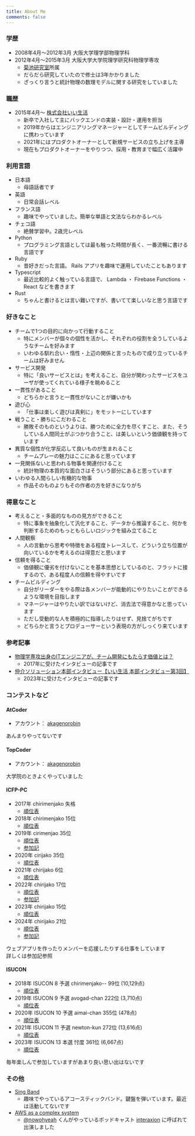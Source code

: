 ```yaml
---
title: About Me
comments: false
---
```


### 学歴

* 2008年4月〜2012年3月 大阪大学理学部物理学科
* 2012年4月〜2015年3月 大阪大学大学院理学研究科物理学専攻
  * [菊池研究室](https://sites.google.com/view/cp-cmc/top)所属
  * だらだら研究していたので修士は3年かかりました
  * ざっくり言うと統計物理の数理モデルに関する研究をしていました

### 職歴

* 2015年4月〜 [株式会社いい生活](https://www.e-seikatsu.info/)
  * 新卒で入社して主にバックエンドの実装・設計・運用を担当
  * 2019年からはエンジニアリングマネージャーとしてチームビルディングに携わっています
  * 2021年にはプロダクトオーナーとして新規サービスの立ち上げを主導
  * 現在もプロダクトオーナーをやりつつ、採用・教育まで幅広く活躍中

### 利用言語

* 日本語
  * 母語話者です
* 英語
  * 日常会話レベル
* フランス語
  * 趣味でやっていました。簡単な単語と文法ならわかるレベル
* チェコ語
  * 絶賛学習中。2歳児レベル
* Python
  * プログラミング言語としては最も触った時間が長く、一番流暢に書ける言語です
* Ruby
  * 昔好きだった言語。 Rails アプリを趣味で運用していたこともあります
* Typescript
  * 最近比較的よく触っている言語で、 Lambda ・ Firebase Functions ・ React などを書きます
* Rust
  * ちゃんと書けるとは言い難いですが、書いてて楽しいなと思う言語です

### 好きなこと

* チームで1つの目的に向かって行動すること
  * 特にメンバーが個々の個性を活かし、それぞれの役割を全うしているようなチームを好みます
  * いわゆる馴れ合い・惰性・上辺の関係と言ったもので成り立っているチームは好みません
* サービス開発
  * 特に「良いサービスとは」を考えること、自分が関わったサービスをユーザが使ってくれている様子を眺めること
* 一貫性があること
  * どちらかと言うと一貫性がないことが嫌いかも
* 遊び心
  * 「仕事は楽しく遊びは真剣に」をモットーにしています
* 戦うこと・勝ちにこだわること
  * 勝敗そのものというよりは、勝つために全力を尽くすこと、また、そうしている人間同士がぶつかり合うこと、は美しいという価値観を持っています
* 異質な個性が化学反応して良いものが生まれること
  * チームプレーの魅力はここにあると思っています
* 一見関係ないと思われる物事を関連付けること
  * 統計物理の本質的な面白さはそういう部分にあると思っています
* いわゆる人間らしい有機的な物事
  * 作品そのものよりもその作者の方を好きになりがち

### 得意なこと

* 考えること・多面的なものの見方ができること
  * 特に事象を抽象化して汎化すること、データから推論すること、何かを判断するためのもっともらしいロジックを組み立てること
* 人間観察
  * 人の言動から思考や特徴をある程度トレースして、どういう立ち位置が向いているかを考えるのは得意だと思います
* 信頼を得ること
  * 価値観に優劣を付けないことを基本思想としているのと、フラットに接するので、ある程度人の信頼を得やすいです
* チームビルディング
  * 自分がリーダーをやる際は各メンバーが能動的にやりたいことができるような環境を目指します
  * マネージャーはやりたい訳ではないけど、消去法で得意かなと思っています
  * ただし受動的な人を積極的に指導したりはせず、見捨てがちです
  * どちらかと言うとプロデューサーという表現の方がしっくり来ています

### 参考記事

* [物理学専攻出身のITエンジニアが、チーム開発にもたらす価値とは？](https://www.wantedly.com/companies/e-seikatsu/post_articles/232935)
  * 2017年に受けたインタビューの記事です
* [仲介ソリューション本部インタビュー【いい生活 本部インタビュー第3回】](https://note.e-seikatsu.info/n/n3a8a9b6483dd)
  * 2023年に受けたインタビューの記事です

### コンテストなど

#### AtCoder

* アカウント： [akagenorobin](https://atcoder.jp/users/akagenorobin)

あんまりやってないです

#### TopCoder

* アカウント： [akagenorobin](https://profiles.topcoder.com/akagenorobin)

大学院のときよくやっていました

#### ICFP-PC

* 2017年 chirimenjako 失格
  * [順位表](https://icfpcontest2017.github.io/post/full-one/)
* 2018年 chirimenjako 15位
  * [順位表](https://icfpcontest2018.github.io/full/final-standings.html)
* 2019年 cirimenjao 35位
  * [順位表](https://icfpcontest2019.github.io/rankings/)
  * [参加記](../post/2019-07-12/)
* 2020年 cirijako 35位
  * [順位表](https://icfpcontest2020.github.io/#/scoreboard#final)
* 2021年 chirijako 6位
  * [順位表](https://icfpcontest2021.github.io/scoreboard.html)
* 2022年 chirijako 17位
  * [順位表](https://icfpcontest2022.github.io/scoreboard/)
  * [参加記](../post/2022-09-20/)
* 2023年 chirijako 15位
  * [順位表](https://icfpcontest2023.github.io/)
* 2024年 chirijako 21位
  * [順位表](https://icfpcontest2024.github.io/scoreboard.html)
  * [参加記](https://note.e-seikatsu.info/n/n141f15f1010c)

ウェブアプリを作ったりメンバーを応援したりする仕事をしています  
詳しくは参加記参照

#### ISUCON

* 2018年 ISUCON 8 予選 chirimenjako-- 99位 (10,129点)
  * [順位表](https://isucon.net/archives/52467371.html)
* 2019年 ISUCON 9 予選 avogad-chan 222位 (3,710点)
  * [順位表](https://isucon.net/archives/53789925.html)
* 2020年 ISUCON 10 予選 aimai-chan 355位 (478点)
  * [順位表](https://isucon.net/archives/55008744.html)
* 2021年 ISUCON 11 予選 newton-kun 272位 (13,616点)
  * [順位表](https://isucon.net/archives/56021246.html)
* 2023年 ISUCON 13 本選 忖度 361位 (6,667点)
  * [順位表](https://isucon.net/archives/57993937.html)

毎年楽しんで参加していますがあまり良い思い出はないです

### その他

* [Sing Band](https://www.youtube.com/@singband5121)
  * 趣味でやっているアコースティックバンド。鍵盤を弾いています。最近は活動してないです
* [AWS as a complex system](https://interaxion-podcast.github.io/12)
  * [@nowohyeah](https://twitter.com/nowohyeah) くんがやっているポッドキャスト [interaxion](https://interaxion-podcast.github.io/) に呼ばれて出演しました
